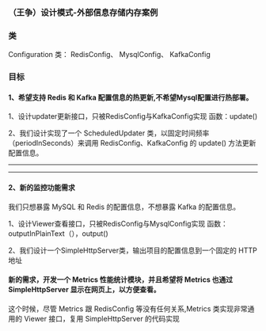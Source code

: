 ### （王争）设计模式-外部信息存储内存案例
### 类
Configuration 类：
RedisConfig、
MysqlConfig、
KafkaConfig

### 目标
#### 1、希望支持 Redis 和 Kafka 配置信息的热更新,不希望Mysql配置进行热部署。


1、设计updater更新接口，只被RedisConfig与KafkaConfig实现
函数：update()

2、我们设计实现了一个 ScheduledUpdater 类，以固定时间频率（periodInSeconds）来调用 RedisConfig、KafkaConfig 的 update() 方法更新配置信息。

---
---

#### 2、新的监控功能需求
我们只想暴露 MySQL 和 Redis 的配置信息，不想暴露 Kafka 的配置信息。

1、设计Viewer查看接口，只被RedisConfig与MysqlConfig实现
函数：outputInPlainText（），output()

2、我们设计一个SimpleHttpServer类，输出项目的配置信息到一个固定的 HTTP 地址

#### 新的需求，开发一个 Metrics 性能统计模块，并且希望将 Metrics 也通过 SimpleHttpServer 显示在网页上，以方便查看。
这个时候，尽管 Metrics 跟 RedisConfig 等没有任何关系,Metrics 类实现非常通用的 Viewer 接口，复用 SimpleHttpServer 的代码实现